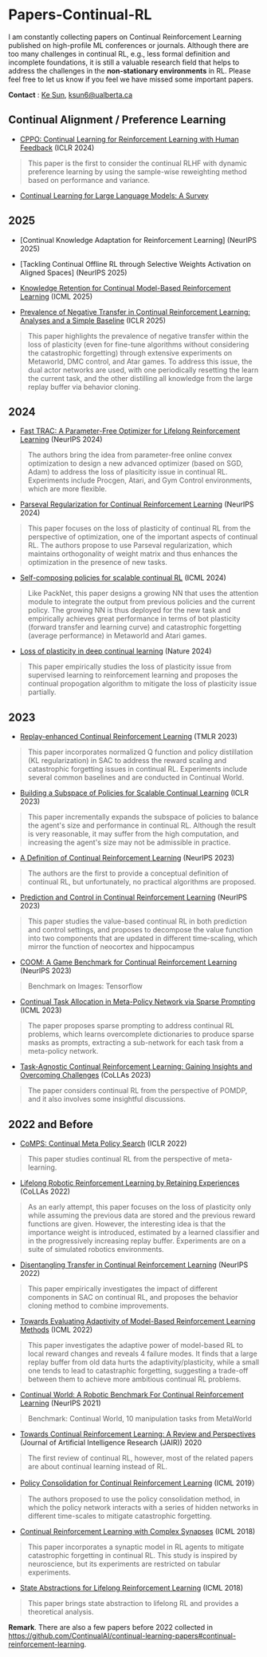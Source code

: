 # Papers-Continual-RL
I am constantly collecting papers on Continual Reinforcement Learning published on high-profile ML conferences or journals. Although there are too many challenges in continual RL, e.g., less formal definition and incomplete foundations, it is still a valuable research field that helps to address the challenges in the **non-stationary environments** in RL. Please feel free to let us know if you feel we have missed some important papers.

**Contact** : [Ke Sun](https://sites.google.com/view/kesun), ksun6@ualberta.ca

## Continual Alignment / Preference Learning


* [CPPO: Continual Learning for Reinforcement Learning with Human Feedback](https://openreview.net/forum?id=86zAUE80pP) (ICLR 2024)
> This paper is the first to consider the continual RLHF with dynamic preference learning by using the sample-wise reweighting method based on performance and variance.

* [Continual Learning for Large Language Models: A Survey](https://arxiv.org/pdf/2402.01364) 


## 2025


* [Continual Knowledge Adaptation for Reinforcement Learning] (NeurIPS 2025)

* [Tackling Continual Offline RL through Selective Weights Activation on Aligned Spaces] (NeurIPS 2025)

* [Knowledge Retention for Continual Model-Based Reinforcement Learning](https://arxiv.org/abs/2503.04256) (ICML 2025)


* [Prevalence of Negative Transfer in Continual Reinforcement Learning: Analyses and a Simple Baseline](https://openreview.net/forum?id=KAIqwkB3dT) (ICLR 2025)
> This paper highlights the prevalence of negative transfer within the loss of plasticity (even for fine-tune algorithms without considering the catastrophic forgetting) through extensive experiments on Metaworld, DMC control, and Atar games. To address this issue, the dual actor networks are used, with one periodically resetting the learn the current task, and the other distilling all knowledge from the large replay buffer via behavior cloning.

## 2024





* [Fast TRAC: A Parameter-Free Optimizer for Lifelong Reinforcement Learning](https://openreview.net/pdf?id=QEaHE4TUgc) (NeurIPS 2024)
> The authors bring the idea from parameter-free online convex optimization to design a new advanced optimizer (based on SGD, Adam) to address the loss of plasiticity issue in continual RL. Experiments include Procgen, Atari, and Gym Control environments, which are more flexible.


* [Parseval Regularization for Continual Reinforcement Learning](https://openreview.net/pdf?id=RB1F2h5YEx) (NeurIPS 2024)
> This paper focuses on the loss of plasticity of continual RL from the perspective of optimization, one of the important aspects of continual RL. The authors propose to use Parseval regularization, which maintains orthogonality of weight matrix and thus enhances the optimization in the presence of new tasks.



* [Self-composing policies for scalable continual RL](https://github.com/mikelma/componet) (ICML 2024)
> Like PackNet, this paper designs a growing NN that uses the attention module to integrate the output from previous policies and the current policy. The growing NN is thus deployed for the new task and empirically achieves great performance in terms of bot plasticity (forward transfer and learning curve) and catastrophic forgetting (average performance) in Metaworld and Atari games.





* [Loss of plasticity in deep continual learning](https://www.nature.com/articles/s41586-024-07711-7) (Nature 2024)
> This paper empirically studies the loss of plasticity issue from supervised learning to reinforcement learning and proposes the continual propogation algorithm to mitigate the loss of plasticity issue partially.



## 2023

* [Replay-enhanced Continual Reinforcement Learning](https://openreview.net/forum?id=91hfMEUukm) (TMLR 2023)
> This paper incorporates normalized Q function and policy distillation (KL regularization) in SAC to address the reward scaling and catastrophic forgetting issues in continual RL. Experiments include several common baselines and are conducted in Continual World.

* [Building a Subspace of Policies for Scalable Continual Learning](https://arxiv.org/abs/2211.10445) (ICLR 2023)
> This paper incrementally expands the subspace of policies to balance the agent's size and performance in continual RL. Although the result is very reasonable, it may suffer from the high computation, and increasing the agent's size may not be admissible in practice.

* [A Definition of Continual Reinforcement Learning](https://arxiv.org/abs/2307.11046) (NeurIPS 2023)
> The authors are the first to provide a conceptual definition of continual RL, but unfortunately, no practical algorithms are proposed.


* [Prediction and Control in Continual Reinforcement Learning](https://arxiv.org/abs/2312.11669) (NeurIPS 2023)
> This paper studies the value-based continual RL in both prediction and control settings, and proposes to decompose the value function into two components that are updated in different time-scaling, which mirror the function of neocortex and hippocampus

* [COOM: A Game Benchmark for Continual Reinforcement Learning](https://openreview.net/pdf?id=qmCxdPkNsa) (NeurIPS 2023)
> Benchmark on Images: Tensorflow

* [Continual Task Allocation in Meta-Policy Network via Sparse Prompting](https://arxiv.org/abs/2305.18444) (ICML 2023)
> The paper proposes sparse prompting to address continual RL problems, which learns overcomplete dictionaries to produce sparse masks as prompts, extracting a sub-network for each task from a meta-policy network.


* [Task-Agnostic Continual Reinforcement Learning: Gaining Insights and Overcoming Challenges](https://arxiv.org/abs/2205.14495) (CoLLAs 2023)
> The paper considers continual RL from the perspective of POMDP, and it also involves some insightful discussions.


## 2022 and Before 



* [CoMPS: Continual Meta Policy Search](https://arxiv.org/pdf/2112.04467) (ICLR 2022)
> This paper studies continual RL from the perspective of meta-learning.


* [Lifelong Robotic Reinforcement Learning by Retaining Experiences](https://proceedings.mlr.press/v199/xie22a/xie22a.pdf) (CoLLAs 2022)
> As an early attempt, this paper focuses on the loss of plasticity only while assuming the previous data are stored and the previous reward functions are given. However, the interesting idea is that the importance weight is introduced, estimated by a learned classifier and in the progressively increasing replay buffer. Experiments are on a suite of simulated robotics environments.



* [Disentangling Transfer in Continual Reinforcement Learning](https://arxiv.org/abs/2209.13900) (NeurIPS 2022)
> This paper empirically investigates the impact of different components in SAC on continual RL, and proposes the behavior cloning method to combine improvements.

* [Towards Evaluating Adaptivity of Model-Based Reinforcement Learning Methods](https://arxiv.org/pdf/2204.11464) (ICML 2022)
> This paper investigates the adaptive power of model-based RL to local reward changes and reveals 4 failure modes. It finds that a large replay buffer from old data hurts the adaptivity/plasticity, while a small one tends to lead to catastraphic forgetting, suggesting a trade-off between them to achieve more ambitious continual RL problems.

* [Continual World: A Robotic Benchmark For Continual Reinforcement Learning](https://arxiv.org/abs/2105.10919) (NeurIPS 2021)
> Benchmark: Continual World, 10 manipulation tasks from MetaWorld

* [Towards Continual Reinforcement Learning: A Review and Perspectives](https://arxiv.org/abs/2105.10919) (Journal of Artificial Intelligence Research (JAIR)) 2020
> The first review of continual RL, however, most of the related papers are about continual learning instead of RL.

* [Policy Consolidation for Continual Reinforcement Learning](https://arxiv.org/abs/1902.00255) (ICML 2019）
> The authors proposed to use the policy consolidation method, in which the policy network interacts with a series of hidden networks in different time-scales to mitigate catastrophic forgetting.

* [Continual Reinforcement Learning with Complex Synapses](https://arxiv.org/abs/1802.07239) (ICML 2018)
> This paper incorporates a synaptic model in RL agents to mitigate catastrophic forgetting in continual RL. This study is inspired by neuroscience, but its experiments are restricted on tabular experiments.

* [State Abstractions for Lifelong Reinforcement Learning](https://proceedings.mlr.press/v80/abel18a/abel18a.pdf) (ICML 2018)
> This paper brings state abstraction to lifelong RL and provides a theoretical analysis.



**Remark**. There are also a few papers before 2022 collected in https://github.com/ContinualAI/continual-learning-papers#continual-reinforcement-learning.

